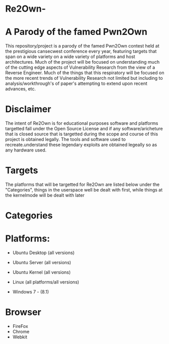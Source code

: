 


# Re2Own-



# A Parody of the famed Pwn2Own 

This repository/project is a parody of the famed Pwn2Own contest held at the prestigious cansecwest conference every year, featuring targets that span on a wide variety on a wide variety of platforms and host architectures. Much of the project will be focused on understanding much of the cutting edge aspects of Vulnerability Research from the view of a Reverse Engineer. Much of the things that this respiratory will be focused on the more recent trends of Vulnerability Research not limited but including to analysis/workthrough's of paper's attempting to extend upon recent advances, etc.

# Disclaimer


The intent of Re2Own is for educational purposes  software and platforms targetted fall under the Open Source License and if any software/aricheture that is closed source that is targetted during the scope and course of this project is obtained legally. The tools and software used to recreate.understand these legendary exploits are obtained legeally so as any hardware used.

# Targets

The platforms that will be targetted for Re2Own are listed below under the "Categories", things in the userspace well be dealt with first, while things at the kernelmode will be dealt with later



# Categories

# Platforms:
  * Ubuntu Desktop (all versions)
  
  * Ubuntu Server  (all versions)
  
  * Ubuntu Kernel  (all versions) 
  
  * Linux (all platforms/all versions)
  
  * Windows 7 - (8.1) 
  
# Browser 
  * FireFox
  * Chrome
  * Webkit





